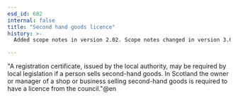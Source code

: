 ```yaml
---
esd_id: 682
internal: false
title: "Second hand goods licence"
history: >-
  Added scope notes in version 2.02. Scope notes changed in version 3.00 to cover Scottish legislation. Term name changed from 'Licence - second hand goods' to 'Licences - second hand goods' in version 3.00. Name changed to 'Second hand goods licence' in version 4.00.

---
```


"A registration certificate, issued by the local authority, may be required by local legislation if a person sells second-hand goods. 
In Scotland the owner or manager of a shop or business selling second-hand goods is required to have a licence from the council."@en

